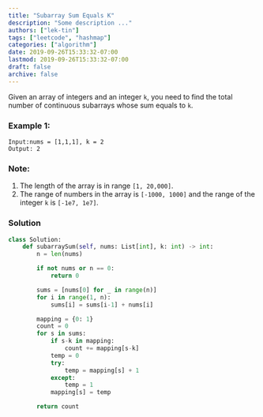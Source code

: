 ```yaml
---
title: "Subarray Sum Equals K"
description: "Some description ..."
authors: ["lek-tin"]
tags: ["leetcode", "hashmap"]
categories: ["algorithm"]
date: 2019-09-26T15:33:32-07:00
lastmod: 2019-09-26T15:33:32-07:00
draft: false
archive: false
---
```

Given an array of integers and an integer `k`, you need to find the total number of continuous subarrays whose sum equals to `k`.  

### Example 1:
```
Input:nums = [1,1,1], k = 2
Output: 2
```
### Note:
1. The length of the array is in range `[1, 20,000]`.
2. The range of numbers in the array is `[-1000, 1000]` and the range of the integer `k` is `[-1e7, 1e7]`.

### Solution
```python
class Solution:
    def subarraySum(self, nums: List[int], k: int) -> int:
        n = len(nums)

        if not nums or n == 0:
            return 0

        sums = [nums[0] for _ in range(n)]
        for i in range(1, n):
            sums[i] = sums[i-1] + nums[i]

        mapping = {0: 1}
        count = 0
        for s in sums:
            if s-k in mapping:
                count += mapping[s-k]
            temp = 0
            try:
                temp = mapping[s] + 1
            except:
                temp = 1
            mapping[s] = temp

        return count
```